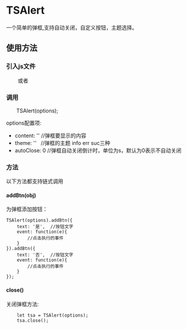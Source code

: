 # TSAlert
一个简单的弹框,支持自动关闭，自定义按钮，主题选择。
## 使用方法
### 引入js文件

         <script src="../TSAlert.js"></script>或者<script src="../TSAlert.min.js"></script>
### 调用

        TSAlert(options);
        
options配置项:
* content: '' //弹框要显示的内容
* theme: ''   //弹框的主题 info err suc三种
* autoClose: 0 //弹框自动关闭倒计时，单位为s，默认为0表示不自动关闭

### 方法
以下方法都支持链式调用
#### addBtn(obj)
为弹框添加按钮：

	TSAlert(options).addBtn({
		text: '是',  //按钮文字
		event: function(e){
			//点击执行的事件
		}
	}).addBtn({
		text: '否',  //按钮文字
		event: function(e){
			//点击执行的事件
		}
	});
#### close()
关闭弹框方法:

        let tsa = TSAlert(options);
        tsa.close();
